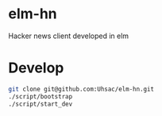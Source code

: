 # elm-hn

Hacker news client developed in elm

# Develop

``` sh
git clone git@github.com:Uhsac/elm-hn.git
./script/bootstrap
./script/start_dev
```
